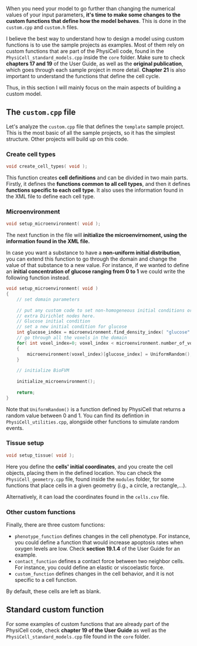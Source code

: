 When you need your model to go further than changing the numerical values of your input parameters, **it's time to make some changes to the custom functions that define how the model behaves**. This is done in the `custom.cpp` and `custom.h` files.

I believe the best way to understand how to design a model using custom functions is to use the sample projects as examples. Most of them rely on custom functions that are part of the PhysiCell code, found in the `PhysiCell_standard_models.cpp` inside the `core` folder. Make sure to check **chapters 17 and 19** of the User Guide, as well as the **original publication**, which goes through each sample project in more detail. **Chapter 21** is also important to understand the functions that define the cell cycle.

Thus, in this section I will mainly focus on the main aspects of building a custom model.

## The `custom.cpp` file
Let's analyze the `custom.cpp` file that defines the `template` sample project. This is the most basic of all the sample projects, so it has the simplest structure. Other projects will build up on this code.

### Create cell types

```cpp
void create_cell_types( void );
```

This function creates **cell definitions** and can be divided in two main parts. Firstly, it defines the **functions common to all cell types**, and then it defines **functions specific to each cell type**. It also uses the information found in the XML file to define each cell type.

### Microenvironment
```cpp
void setup_microenvironment( void );
```

The next function in the file will **initialize the microenvirnoment, using the information found in the XML file.**

In case you want a substance to have a **non-uniform initial distribution**, you can extend this function to go through the domain and change the value of that substance to a new value. For instance, if we wanted to define an **initial concentration of glucose ranging from 0 to 1** we could write the following function instead.

```cpp
void setup_microenvironment( void )
{
	// set domain parameters 
	
	// put any custom code to set non-homogeneous initial conditions or 
	// extra Dirichlet nodes here. 
    // Glucose initial condition
	// set a new initial condition for glucose
	int glucose_index = microenvironment.find_density_index( "glucose" ); // find its index
	// go through all the voxels in the domain
	for( int voxel_index=0; voxel_index < microenvironment.number_of_voxels(); voxel_index++ )
	{
		microenvironment(voxel_index)[glucose_index] = UniformRandom();
    }
	
	// initialize BioFVM 
	
	initialize_microenvironment(); 	
	
	return; 
}
```

Note that `UniformRandom()` is a function defined by PhysiCell that returns a random value between 0 and 1. You can find its defintion in `PhysiCell_utilities.cpp`, alongside other functions to simulate random events.

### Tissue setup
```cpp
void setup_tissue( void );
```

Here you define the **cells' initial coordinates**, and you create the cell objects, placing them in the defined location. You can check the `PhysiCell_geometry.cpp` file, found inside the `modules` folder, for some functions that place cells in a given geometry (i.g., a circle, a rectangle,...).

Alternatively, it can load the coordinates found in the `cells.csv` file.

### Other custom functions
Finally, there are three custom functions:

- `phenotype_function` defines changes in the cell phenotype. For instance, you could define a function that would increase apoptosis rates when oxygen levels are low. Check **section 19.1.4** of the User Guide for an example.
- `contact_function`  defines a contact force between two neighbor cells. For instance, you could define an elastic or viscoelastic force.
- `custom_function` defines changes in the cell behavior, and it is not specific to a cell function.

By default, these cells are left as blank.

## Standard custom function
For some examples of custom functions that are already part of the PhysiCell code, check **chapter 19 of the User Guide** as well as the `PhysiCell_standard_models.cpp` file found in the `core` folder.

